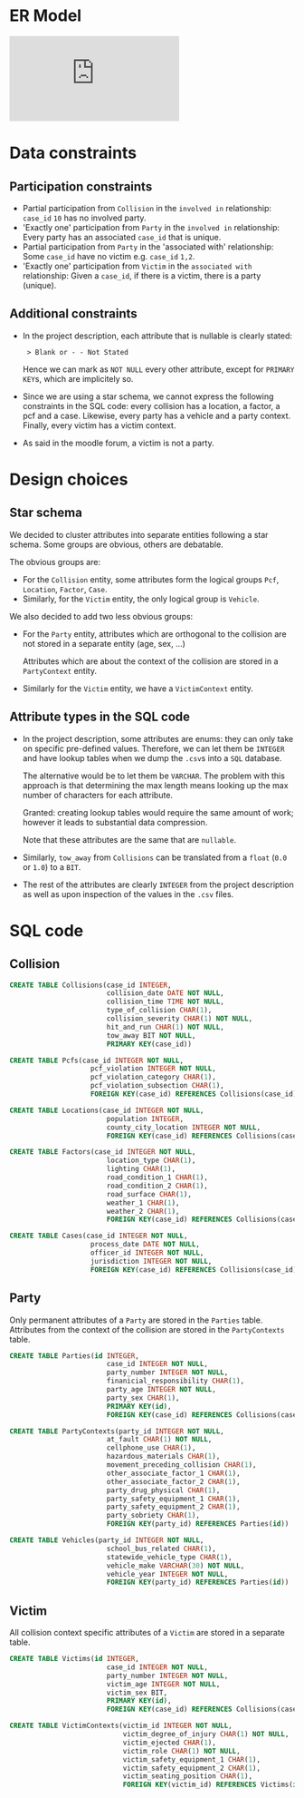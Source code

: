 # ER Model

![database (1).pdf](https://github.com/Xavier0301/db-54/files/6224058/database.1.pdf)

# Data constraints

## Participation constraints

- Partial participation from `Collision` in the `involved in` relationship:
        `case_id` `10` has no involved party.
- 'Exactly one' participation from `Party` in the `involved in` relationship:
        Every party has an associated `case_id` that is unique.
- Partial participation from `Party` in the 'associated with' relationship:
        Some `case_id` have no victim e.g. `case_id` `1,2`.
- 'Exactly one' participation from `Victim` in the `associated with` relationship:
        Given a `case_id`, if there is a victim, there is a party (unique).

## Additional constraints

 * In the project description, each attribute that is nullable is clearly stated: 

        > Blank or - - Not Stated
   Hence we can mark as `NOT NULL` every other attribute, except for `PRIMARY KEY`s, which are implicitely so.
 * Since we are using a star schema, we cannot express the following constraints in the SQL code: every collision has a location, a factor, a pcf and a case. Likewise, every party has a vehicle and a party context. Finally, every victim has a victim context. 
 * As said in the moodle forum, a victim is not a party.

# Design choices

## Star schema

We decided to cluster attributes into separate entities following a star schema. Some groups are obvious, others are debatable.

The obvious groups are:

 * For the `Collision` entity, some attributes form the logical groups `Pcf`, `Location`, `Factor`, `Case`.
 * Similarly, for the `Victim` entity, the only logical group is `Vehicle`.

 We also decided to add two less obvious groups:
 * For the `Party` entity, attributes which are orthogonal to the collision are not stored in a separate entity (age, sex, ...)

    Attributes which are about the context of the collision are stored in a `PartyContext` entity.

 * Similarly for the `Victim` entity, we have a `VictimContext` entity.

## Attribute types in the SQL code

 * In the project description, some attributes are enums: they can only take on specific pre-defined values. 
 Therefore, we can let them be `INTEGER` and have lookup tables when we dump the `.csv`s into a `SQL` database. 
 
    The alternative would be to let them be `VARCHAR`. The problem with this approach is that determining the max length means looking up the max number of characters for each attribute. 
    
    Granted: creating lookup tables would require the same amount of work; however it leads to  substantial data compression.
 
    Note that these attributes are the same that are `nullable`.

 * Similarly, `tow_away` from `Collisions` can be translated from a `float` (`0.0` or `1.0`) to a `BIT`.

 * The rest of the attributes are clearly `INTEGER` from the project description as well as upon inspection of the values in the `.csv` files.

# SQL code

## Collision

```SQL
CREATE TABLE Collisions(case_id INTEGER, 
                        collision_date DATE NOT NULL,
                        collision_time TIME NOT NULL,
                        type_of_collision CHAR(1),
                        collision_severity CHAR(1) NOT NULL,
                        hit_and_run CHAR(1) NOT NULL,
                        tow_away BIT NOT NULL,                        
                        PRIMARY KEY(case_id))
```

```SQL
CREATE TABLE Pcfs(case_id INTEGER NOT NULL,
                    pcf_violation INTEGER NOT NULL,
                    pcf_violation_category CHAR(1),
                    pcf_violation_subsection CHAR(1),
                    FOREIGN KEY(case_id) REFERENCES Collisions(case_id))
```

```SQL
CREATE TABLE Locations(case_id INTEGER NOT NULL,
                        population INTEGER,
                        county_city_location INTEGER NOT NULL,
                        FOREIGN KEY(case_id) REFERENCES Collisions(case_id))
```

```SQL
CREATE TABLE Factors(case_id INTEGER NOT NULL,
                        location_type CHAR(1),
                        lighting CHAR(1),
                        road_condition_1 CHAR(1),
                        road_condition_2 CHAR(1),
                        road_surface CHAR(1),
                        weather_1 CHAR(1),
                        weather_2 CHAR(1),
                        FOREIGN KEY(case_id) REFERENCES Collisions(case_id))
```

```SQL
CREATE TABLE Cases(case_id INTEGER NOT NULL,
                    process_date DATE NOT NULL,
                    officer_id INTEGER NOT NULL,
                    jurisdiction INTEGER NOT NULL,
                    FOREIGN KEY(case_id) REFERENCES Collisions(case_id))
```

## Party

Only permanent attributes of a `Party` are stored in the `Parties` table.
Attributes from the context of the collision are stored in the `PartyContexts` table.

```SQL
CREATE TABLE Parties(id INTEGER,
                        case_id INTEGER NOT NULL,
                        party_number INTEGER NOT NULL,
                        finanicial_responsibility CHAR(1),
                        party_age INTEGER NOT NULL,
                        party_sex CHAR(1),
                        PRIMARY KEY(id),
                        FOREIGN KEY(case_id) REFERENCES Collisions(case_id))
```

```SQL
CREATE TABLE PartyContexts(party_id INTEGER NOT NULL,
                        at_fault CHAR(1) NOT NULL,
                        cellphone_use CHAR(1),
                        hazardous_materials CHAR(1),
                        movement_preceding_collision CHAR(1),
                        other_associate_factor_1 CHAR(1),
                        other_associate_factor_2 CHAR(1),
                        party_drug_physical CHAR(1),
                        party_safety_equipment_1 CHAR(1),
                        party_safety_equipment_2 CHAR(1),
                        party_sobriety CHAR(1),
                        FOREIGN KEY(party_id) REFERENCES Parties(id))
```

```SQL
CREATE TABLE Vehicles(party_id INTEGER NOT NULL,
                        school_bus_related CHAR(1),
                        statewide_vehicle_type CHAR(1),
                        vehicle_make VARCHAR(30) NOT NULL,
                        vehicle_year INTEGER NOT NULL,
                        FOREIGN KEY(party_id) REFERENCES Parties(id))
```

## Victim

All collision context specific attributes of a `Victim` are stored
in a separate table. 

```SQL
CREATE TABLE Victims(id INTEGER,
                        case_id INTEGER NOT NULL,
                        party_number INTEGER NOT NULL,
                        victim_age INTEGER NOT NULL,
                        victim_sex BIT,
                        PRIMARY KEY(id),
                        FOREIGN KEY(case_id) REFERENCES Collisions(case_id))
```

```SQL
CREATE TABLE VictimContexts(victim_id INTEGER NOT NULL,
                            victim_degree_of_injury CHAR(1) NOT NULL,
                            victim_ejected CHAR(1),
                            victim_role CHAR(1) NOT NULL,
                            victim_safety_equipment_1 CHAR(1),
                            victim_safety_equipment_2 CHAR(1),
                            victim_seating_position CHAR(1),
                            FOREIGN KEY(victim_id) REFERENCES Victims(id))
```
